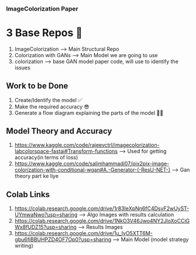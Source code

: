 ### ImageColorization Paper
# 3 Base Repos :exploding_head:
1. ImageColorization --> Main Structural Repo
2. Colorization with GANs --> Main Model we are going to use
3. colorization --> base GAN model paper code, will use to identify the issues

## Work to be Done
1. Create/Identify the model :white_check_mark:
2. Make the required accuracy :sunglasses:
3. Generate a flow diagram explaining the parts of the model :face_in_clouds:

## Model Theory and Accuracy
1. https://www.kaggle.com/code/rajeevctrl/imagecolorization-labcolorspace-fastai#Transform-functions --> Used for getting accuracy(in terms of loss)
2. https://www.kaggle.com/code/salimhammadi07/pix2pix-image-colorization-with-conditional-wgan#A.-Generator-(-ResU-NET-) --> Gan theory part ke liye 

## Colab Links
1. https://colab.research.google.com/drive/1r83IeXpNn6fC4DsvF2wUyST-UYmwaNwo?usp=sharing --> Algo Images with results calculation
2. https://colab.research.google.com/drive/1NkO3V46Jwo4NY2JloXoCCiGWx8fUDZ15?usp=sharing --> Results Images
3. https://colab.research.google.com/drive/1u_IyO5XTT6M-gbu6fiBBUHPZD4OF7Op0?usp=sharing --> Main Model (model strategy writing)
